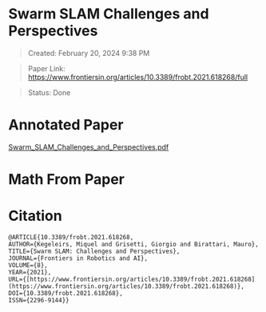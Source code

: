 # Swarm SLAM Challenges and Perspectives

>Created: February 20, 2024 9:38 PM

>Paper Link: https://www.frontiersin.org/articles/10.3389/frobt.2021.618268/full

>Status: Done

# Annotated Paper

[Swarm_SLAM_Challenges_and_Perspectives.pdf](Swarm_SLAM_Challenges_and_Perspectives.pdf)

# Math From Paper

# Citation

```
@ARTICLE{10.3389/frobt.2021.618268,
AUTHOR={Kegeleirs, Miquel and Grisetti, Giorgio and Birattari, Mauro},
TITLE={Swarm SLAM: Challenges and Perspectives},
JOURNAL={Frontiers in Robotics and AI},
VOLUME={8},
YEAR={2021},
URL={[https://www.frontiersin.org/articles/10.3389/frobt.2021.618268](https://www.frontiersin.org/articles/10.3389/frobt.2021.618268)},
DOI={10.3389/frobt.2021.618268},
ISSN={2296-9144}}
```